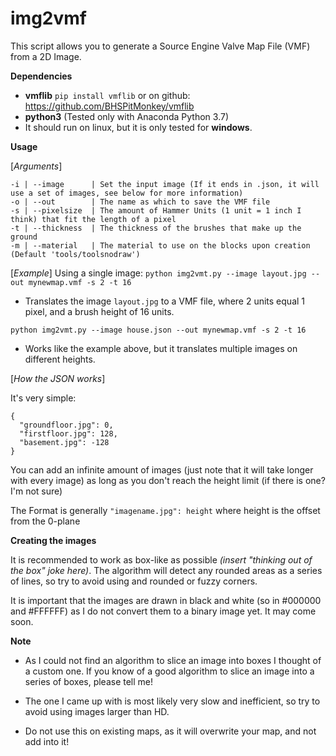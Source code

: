 # img2vmf
This script allows you to generate a Source Engine Valve Map File (VMF) from a 2D Image.

**Dependencies**

- **vmflib** `pip install vmflib` or on github: https://github.com/BHSPitMonkey/vmflib
- **python3** (Tested only with Anaconda Python 3.7)
- It should run on linux, but it is only tested for **windows**.

**Usage**

[*Arguments*]

```
-i | --image      | Set the input image (If it ends in .json, it will use a set of images, see below for more information)
-o | --out        | The name as which to save the VMF file
-s | --pixelsize  | The amount of Hammer Units (1 unit = 1 inch I think) that fit the length of a pixel
-t | --thickness  | The thickness of the brushes that make up the ground
-m | --material   | The material to use on the blocks upon creation (Default 'tools/toolsnodraw')
```

[*Example*]
Using a single image:
`python img2vmt.py --image layout.jpg --out mynewmap.vmf -s 2 -t 16`
- Translates the image `layout.jpg` to a VMF file, where 2 units equal 1 pixel, and a brush height of 16 units.

`python img2vmt.py --image house.json --out mynewmap.vmf -s 2 -t 16`
- Works like the example above, but it translates multiple images on different heights.

[*How the JSON works*]

It's very simple:
```
{
  "groundfloor.jpg": 0,
  "firstfloor.jpg": 128,
  "basement.jpg": -128
}
```
You can add an infinite amount of images (just note that it will take longer with every image) as long as you don't reach the height limit (if there is one? I'm not sure)

The Format is generally `"imagename.jpg": height` where height is the offset from the 0-plane

**Creating the images**

It is recommended to work as box-like as possible *(insert "thinking out of the box" joke here)*.
The algorithm will detect any rounded areas as a series of lines, so try to avoid using and rounded or fuzzy corners.

It is important that the images are drawn in black and white (so in #000000 and #FFFFFF) as I do not convert them to a binary image yet. It may come soon.

**Note**

- As I could not find an algorithm to slice an image into boxes I thought of a custom one.
If you know of a good algorithm to slice an image into a series of boxes, please tell me!

- The one I came up with is most likely very slow and inefficient, so try to avoid using images larger than HD.

- Do not use this on existing maps, as it will overwrite your map, and not add into it!
